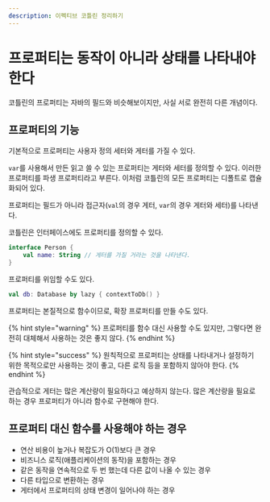 ```yaml
---
description: 이펙티브 코틀린 정리하기
---
```


# 프로퍼티는 동작이 아니라 상태를 나타내야 한다

코틀린의 프로퍼티는 자바의 필드와 비슷해보이지만, 사실 서로 완전히 다른 개념이다.

## 프로퍼티의 기능

기본적으로 프로퍼티는 사용자 정의 세터와 게터를 가질 수 있다.

`var`를 사용해서 만든 읽고 쓸 수 있는 프로퍼티는 게터와 세터를 정의할 수 있다. 이러한 프로퍼티를 파생 프로퍼티라고 부른다. 이처럼 코틀린의 모든 프로퍼티는 디폴트로 캡슐화되어 있다.

프로퍼티는 필드가 아니라 접근자(`val`의 경우 게터, `var`의 경우 게터와 세터)를 나타낸다.

코틀린은 인터페이스에도 프로퍼티를 정의할 수 있다.

```kotlin
interface Person {
    val name: String // 게터를 가질 거라는 것을 나타낸다.
}
```

프로퍼티를 위임할 수도 있다.

```kotlin
val db: Database by lazy { contextToDb() }
```

프로퍼티는 본질적으로 함수이므로, 확장 프로퍼티를 만들 수도 있다.

{% hint style="warning" %}
프로퍼티를 함수 대신 사용할 수도 있지만, 그렇다면 완전히 대체해서 사용하는 것은 좋지 않다.
{% endhint %}

{% hint style="success" %}
원칙적으로 프로퍼티는 상태를 나타내거나 설정하기 위한 목적으로만 사용하는 것이 좋고, 다른 로직 등을 포함하지 않아야 한다.
{% endhint %}

관습적으로 게터는 많은 계산량이 필요하다고 예상하지 않는다. 많은 계산량을 필요로 하는 경우 프로퍼티가 아니라 함수로 구현해야 한다.

## 프로퍼티 대신 함수를 사용해야 하는 경우

- 연산 비용이 높거나 복잡도가 O(1)보다 큰 경우
- 비즈니스 로직(애플리케이션의 동작)을 포함하는 경우
- 같은 동작을 연속적으로 두 번 했는데 다른 값이 나올 수 있는 경우
- 다른 타입으로 변환하는 경우
- 게터에서 프로퍼티의 상태 변경이 일어나야 하는 경우
